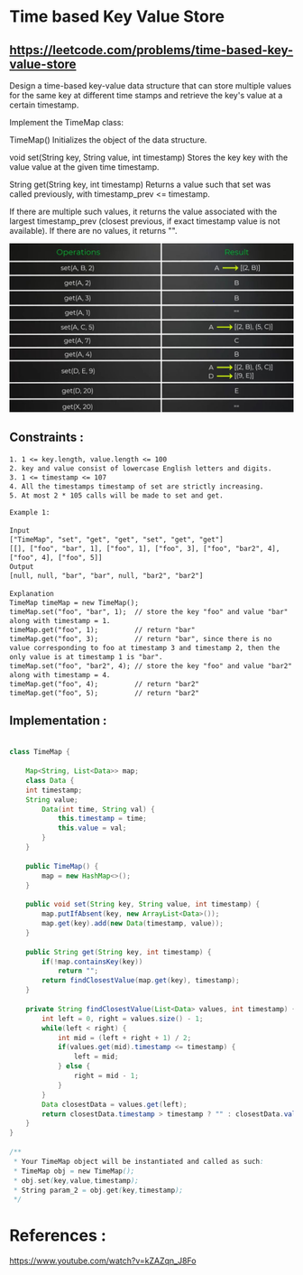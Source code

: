 # Time based Key Value Store 
## https://leetcode.com/problems/time-based-key-value-store

Design a time-based key-value data structure that can store multiple values for the same key at different time stamps and retrieve the key's value at a certain timestamp.

Implement the TimeMap class:

TimeMap() Initializes the object of the data structure.

void set(String key, String value, int timestamp) Stores the key key with the value value at the given time timestamp.

String get(String key, int timestamp) Returns a value such that set was called previously, with timestamp_prev <= timestamp. 

If there are multiple such values, it returns the value associated with the largest timestamp_prev (closest previous, if exact timestamp value is not available). If there are no values, it returns "".
 
![Time based key value](example.JPG?raw=true) 
 
## Constraints :
```
1. 1 <= key.length, value.length <= 100
2. key and value consist of lowercase English letters and digits.
3. 1 <= timestamp <= 107
4. All the timestamps timestamp of set are strictly increasing.
5. At most 2 * 105 calls will be made to set and get.
```

```
Example 1:

Input
["TimeMap", "set", "get", "get", "set", "get", "get"]
[[], ["foo", "bar", 1], ["foo", 1], ["foo", 3], ["foo", "bar2", 4], ["foo", 4], ["foo", 5]]
Output
[null, null, "bar", "bar", null, "bar2", "bar2"]

Explanation
TimeMap timeMap = new TimeMap();
timeMap.set("foo", "bar", 1);  // store the key "foo" and value "bar" along with timestamp = 1.
timeMap.get("foo", 1);         // return "bar"
timeMap.get("foo", 3);         // return "bar", since there is no value corresponding to foo at timestamp 3 and timestamp 2, then the only value is at timestamp 1 is "bar".
timeMap.set("foo", "bar2", 4); // store the key "foo" and value "bar2" along with timestamp = 4.
timeMap.get("foo", 4);         // return "bar2"
timeMap.get("foo", 5);         // return "bar2"
``` 

## Implementation :
```java

class TimeMap {
    
    Map<String, List<Data>> map;
    class Data {
    int timestamp;
    String value;
        Data(int time, String val) {
            this.timestamp = time;
            this.value = val;
        }
    }
    
    public TimeMap() {
        map = new HashMap<>();
    }
    
    public void set(String key, String value, int timestamp) {
        map.putIfAbsent(key, new ArrayList<Data>());
        map.get(key).add(new Data(timestamp, value));
    }
    
    public String get(String key, int timestamp) {
        if(!map.containsKey(key))
            return "";
        return findClosestValue(map.get(key), timestamp);
    }
    
    private String findClosestValue(List<Data> values, int timestamp) {
        int left = 0, right = values.size() - 1;
        while(left < right) {
            int mid = (left + right + 1) / 2;
            if(values.get(mid).timestamp <= timestamp) {
                left = mid;
            } else {
                right = mid - 1;
            }
        }
        Data closestData = values.get(left);
        return closestData.timestamp > timestamp ? "" : closestData.value;
    }
}

/**
 * Your TimeMap object will be instantiated and called as such:
 * TimeMap obj = new TimeMap();
 * obj.set(key,value,timestamp);
 * String param_2 = obj.get(key,timestamp);
 */

```

# References :
https://www.youtube.com/watch?v=kZAZqn_J8Fo

